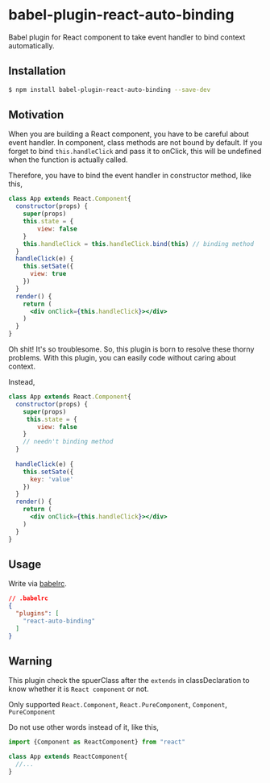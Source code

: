 # babel-plugin-react-auto-binding
Babel plugin for React component to take event handler to bind context automatically.

## Installation

```bash
$ npm install babel-plugin-react-auto-binding --save-dev
```

## Motivation

When you are building a React component, you have to be careful about event handler. In component, class methods are not bound by default. If you forget to bind `this.handleClick` and pass it to onClick, this will be undefined when the function is actually called.

Therefore, you have to bind the event handler in constructor method, like this,

``` jsx
class App extends React.Component{
  constructor(props) {
    super(props)
    this.state = {
        view: false
    }
    this.handleClick = this.handleClick.bind(this) // binding method
  }
  handleClick(e) {
    this.setSate({
      view: true
    })
  }
  render() {
    return (
      <div onClick={this.handleClick}></div>
    )
  }
}

```

Oh shit! It's so troublesome.
So, this plugin is born to resolve these thorny problems.
With this plugin, you can easily code without caring about context.

Instead,

``` jsx
class App extends React.Component{
  constructor(props) {
    super(props)
     this.state = {
        view: false
    }
    // needn't binding method
  }
  
  handleClick(e) {
    this.setSate({
      key: 'value'
    })
  }
  render() {
    return (
      <div onClick={this.handleClick}></div>
    )
  }
}
```

## Usage

Write via [babelrc](https://babeljs.io/docs/usage/babelrc/).

``` json
// .babelrc
{
  "plugins": [
    "react-auto-binding"
  ]
}

```

## Warning

This plugin check the spuerClass after the `extends` in classDeclaration to know whether it is `React component` or not.

Only supported `React.Component`, `React.PureComponent`, `Component`, `PureComponent`

Do not use other words instead of it, like this,

``` jsx
import {Component as ReactComponent} from "react"

class App extends ReactComponent{
  //...
}
```
